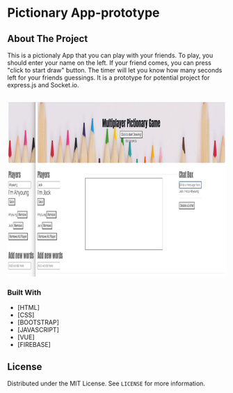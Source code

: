 # Pictionary App-prototype

<!-- ABOUT THE PROJECT -->

## About The Project

<p>This is a pictionaly App that you can play with your friends. To play, you should enter your name on the left. If your friend comes, you can press "click to start draw" button. The timer will let you know how many seconds left for your friends guessings. It is a prototype for potential project for express.js and Socket.io. </p>
<br>
<img src="pictionary.gif" width="800px" height="400px">

### Built With

- [HTML]
- [CSS]
- [BOOTSTRAP]
- [JAVASCRIPT]
- [VUE]
- [FIREBASE]

<!-- LICENSE -->

## License

Distributed under the MIT License. See `LICENSE` for more information.
